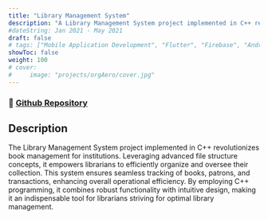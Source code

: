 ```yaml
---
title: "Library Management System"
description: "A Library Management System project implemented in C++ revolutionizes book management for institutions."
#dateString: Jan 2021 - May 2021
draft: false
# tags: ["Mobile Application Development", "Flutter", "Firebase", "Android"]
showToc: false
weight: 100
# cover:
#     image: "projects/orgAero/cover.jpg"
--- 
```

### 🔗 [Github Repository](https://github.com/Naiksanketh/Library-Management-System)

## Description
The Library Management System project implemented in C++ revolutionizes book management for institutions. Leveraging advanced file structure concepts, it empowers librarians to efficiently organize and oversee their collection. This system ensures seamless tracking of books, patrons, and transactions, enhancing overall
operational efficiency. By employing C++ programming, it combines robust functionality with intuitive design, making it an indispensable tool for librarians striving for optimal library management.